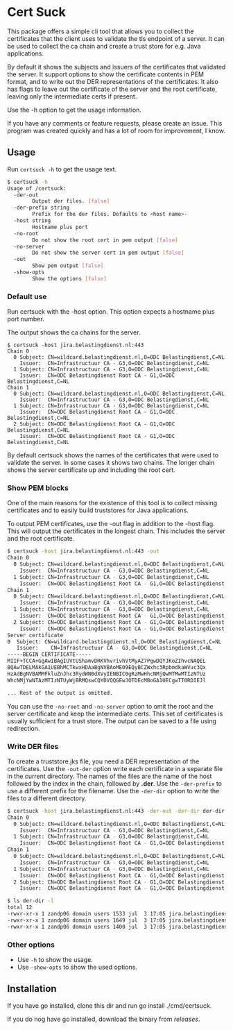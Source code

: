 # Cert Suck

This package offers a simple cli tool that allows you to collect the certificates that the client uses to validate the tls endpoint of a server. 
It can be used to collect the ca chain and create a trust store for e.g. Java applications.

By default it shows the subjects and issuers of the certificates that validated the server.
It support options to show the certificate contents in PEM format, and to write out the DER representations of the certificates.
It also has flags to leave out the certificate of the server and the root certificate, leaving only the intermediate certs if present.

Use the -h option to get the usage information.

If you have any comments or feature requests, please create an issue. 
This program was created quickly and has a lot of room for improvement, I know.

## Usage

Run ```certsuck -h``` to get the usage text.

```bash
$ certsuck -h 
Usage of /certsuck:
  -der-out
        Output der files. [false]
  -der-prefix string
        Prefix for the der files. Defaults to <host name>-
  -host string
        Hostname plus port
  -no-root
        Do not show the root cert in pem output [false]
  -no-server
        Do not show the server cert in pem output [false]
  -out
        Show pem output [false]
  -show-opts
        Show the options [false]
```

### Default use

Run certsuck with the -host option. 
This option expects a hostname plus port number.

The output shows the ca chains for the server.

```
$ certsuck -host jira.belastingdienst.nl:443
Chain 0
  0 Subject: CN=wildcard.belastingdienst.nl,O=ODC Belastingdienst,C=NL
    Issuer:  CN=Infrastructuur CA - G3,O=ODC Belastingdienst,C=NL
  1 Subject: CN=Infrastructuur CA - G3,O=ODC Belastingdienst,C=NL
    Issuer:  CN=ODC Belastingdienst Root CA - G1,O=ODC Belastingdienst,C=NL
Chain 1
  0 Subject: CN=wildcard.belastingdienst.nl,O=ODC Belastingdienst,C=NL
    Issuer:  CN=Infrastructuur CA - G3,O=ODC Belastingdienst,C=NL
  1 Subject: CN=Infrastructuur CA - G3,O=ODC Belastingdienst,C=NL
    Issuer:  CN=ODC Belastingdienst Root CA - G1,O=ODC Belastingdienst,C=NL
  2 Subject: CN=ODC Belastingdienst Root CA - G1,O=ODC Belastingdienst,C=NL
    Issuer:  CN=ODC Belastingdienst Root CA - G1,O=ODC Belastingdienst,C=NL
```

By default certsuck shows the names of the certificates that were used to validate the server.
In some cases it shows two chains. 
The longer chain shows the server certificate up and including the root cert.

### Show PEM blocks

One of the main reasons for the existence of this tool is to collect missing certificates and to easily build truststores for Java applications.

To output PEM certificates, use the -out flag in addition to the -host flag.
This will output the certificates in the longest chain.
This includes the server and the root certificate.

```bash
$ certsuck -host jira.belastingdienst.nl:443 -out
Chain 0
  0 Subject: CN=wildcard.belastingdienst.nl,O=ODC Belastingdienst,C=NL
    Issuer:  CN=Infrastructuur CA - G3,O=ODC Belastingdienst,C=NL
  1 Subject: CN=Infrastructuur CA - G3,O=ODC Belastingdienst,C=NL
    Issuer:  CN=ODC Belastingdienst Root CA - G1,O=ODC Belastingdienst,C=NL
Chain 1
  0 Subject: CN=wildcard.belastingdienst.nl,O=ODC Belastingdienst,C=NL
    Issuer:  CN=Infrastructuur CA - G3,O=ODC Belastingdienst,C=NL
  1 Subject: CN=Infrastructuur CA - G3,O=ODC Belastingdienst,C=NL
    Issuer:  CN=ODC Belastingdienst Root CA - G1,O=ODC Belastingdienst,C=NL
  2 Subject: CN=ODC Belastingdienst Root CA - G1,O=ODC Belastingdienst,C=NL
    Issuer:  CN=ODC Belastingdienst Root CA - G1,O=ODC Belastingdienst,C=NL
Server certificate
0  Subject: CN=wildcard.belastingdienst.nl,O=ODC Belastingdienst,C=NL
   Issuer:    CN=Infrastructuur CA - G3,O=ODC Belastingdienst,C=NL
-----BEGIN CERTIFICATE-----
MIIF+TCCA+GgAwIBAgIUVtUShamvDRKVhvrivhVtMyAZ7PgwDQYJKoZIhvcNAQEL
BQAwTDELMAkGA1UEBhMCTkwxHDAaBgNVBAoME09EQyBCZWxhc3RpbmdkaWVuc3Qx
HzAdBgNVBAMMFkluZnJhc3RydWN0dXVyIENBIC0gRzMwHhcNMjQwMTMwMTIzNTUz
WhcNMjYwNTAzMTIzNTUyWjBRMQswCQYDVQQGEwJOTDEcMBoGA1UECgwTT0RDIEJl

... Rest of the output is omitted.
```

You can use the ```-no-root``` and ```-no-server``` option to omit the root and the server certificate and keep the intermediate certs.
This set of certificates is usually sufficient for a trust store.
The output can be saved to a file using redirection.

### Write DER files

To create a truststore.jks file, you need a DER representation of the certificates. 
Use the ```-out-der``` option write each certificate in a separate file in the current directory.
The names of the files are the name of the host followed by the index in the chain, followed by **.der**.
Use the ```-der-prefix``` to use a different prefix for the filename.
Use the ```-der-dir``` option to write the files to a different directory.

```bash
$ certsuck -host jira.belastingdienst.nl:443 -der-out -der-dir der-dir -der-prefix der-prefix- 
Chain 0
  0 Subject: CN=wildcard.belastingdienst.nl,O=ODC Belastingdienst,C=NL
    Issuer:  CN=Infrastructuur CA - G3,O=ODC Belastingdienst,C=NL
  1 Subject: CN=Infrastructuur CA - G3,O=ODC Belastingdienst,C=NL
    Issuer:  CN=ODC Belastingdienst Root CA - G1,O=ODC Belastingdienst,C=NL
Chain 1
  0 Subject: CN=wildcard.belastingdienst.nl,O=ODC Belastingdienst,C=NL
    Issuer:  CN=Infrastructuur CA - G3,O=ODC Belastingdienst,C=NL
  1 Subject: CN=Infrastructuur CA - G3,O=ODC Belastingdienst,C=NL
    Issuer:  CN=ODC Belastingdienst Root CA - G1,O=ODC Belastingdienst,C=NL
  2 Subject: CN=ODC Belastingdienst Root CA - G1,O=ODC Belastingdienst,C=NL
    Issuer:  CN=ODC Belastingdienst Root CA - G1,O=ODC Belastingdienst,C=NL

$ ls der-dir -l
total 12
-rwxr-xr-x 1 zandp06 domain users 1533 jul  3 17:05 jira.belastingdienst.nl-00.der
-rwxr-xr-x 1 zandp06 domain users 1649 jul  3 17:05 jira.belastingdienst.nl-01.der
-rwxr-xr-x 1 zandp06 domain users 1400 jul  3 17:05 jira.belastingdienst.nl-02.der
```

### Other options

* Use ```-h``` to show the usage.
* Use ```-show-opts``` to show the used options.

## Installation

If you have go installed, clone this dir and run go install ./cmd/certsuck.

If you do nog have go installed, download the binary from *releases*.